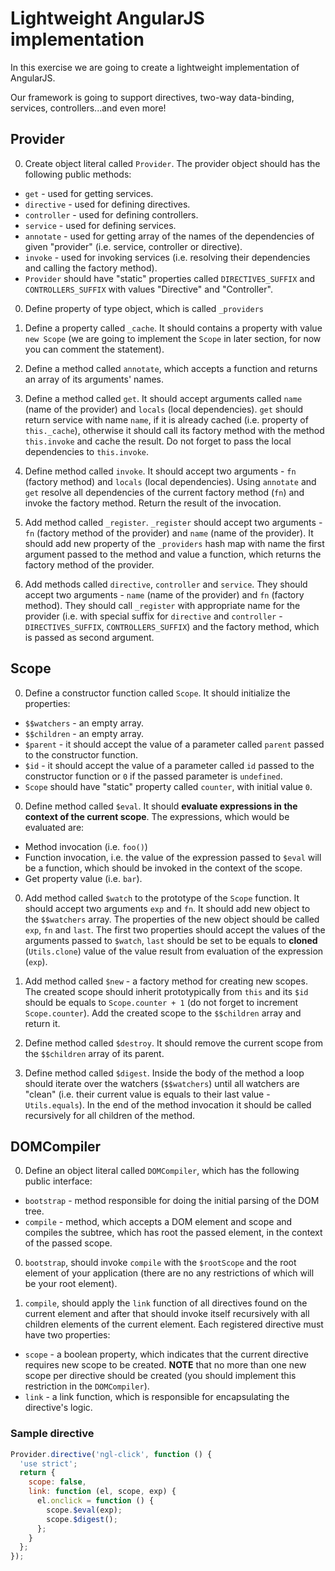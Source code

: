 # Lightweight AngularJS implementation

In this exercise we are going to create a lightweight implementation of AngularJS.

Our framework is going to support directives, two-way data-binding, services, controllers...and even more!

## Provider

0. Create object literal called `Provider`. The provider object should has the following public methods:
  * `get` - used for getting services.
  * `directive` - used for defining directives.
  * `controller` - used for defining controllers.
  * `service` - used for defining services.
  * `annotate` - used for getting array of the names of the dependencies of given "provider" (i.e. service, controller or directive).
  * `invoke` - used for invoking services (i.e. resolving their dependencies and calling the factory method).
  * `Provider` should have "static" properties called `DIRECTIVES_SUFFIX` and `CONTROLLERS_SUFFIX` with values "Directive" and "Controller".

0. Define property of type object, which is called `_providers`

0. Define a property called `_cache`. It should contains a property with value `new Scope` (we are going to implement the `Scope` in later section, for now you can comment the statement).

0. Define a method called `annotate`, which accepts a function and returns an array of its arguments' names.

0. Define a method called `get`. It should accept arguments called `name` (name of the provider) and `locals` (local dependencies). `get` should return service with name `name`, if it is already cached (i.e. property of `this._cache`), otherwise it should call its factory method with the method `this.invoke` and cache the result. Do not forget to pass the local dependencies to `this.invoke`.

0. Define method called `invoke`. It should accept two arguments - `fn` (factory method) and `locals` (local dependencies). Using `annotate` and `get` resolve all dependencies of the current factory method (`fn`) and invoke the factory method. Return the result of the invocation.

0. Add method called `_register`. `_register` should accept two arguments - `fn` (factory method of the provider) and `name` (name of the provider). It should add new property of the `_providers` hash map with name the first argument passed to the method and value a function, which returns the factory method of the provider.

0. Add methods called `directive`, `controller` and `service`. They should accept two arguments - `name` (name of the provider) and `fn` (factory method). They should call `_register` with appropriate name for the provider (i.e. with special suffix for `directive` and `controller` - `DIRECTIVES_SUFFIX`, `CONTROLLERS_SUFFIX`) and the factory method, which is passed as second argument.


## Scope

0. Define a constructor function called `Scope`. It should initialize the properties:
  * `$$watchers` - an empty array.
  * `$$children` - an empty array.
  * `$parent` - it should accept the value of a parameter called `parent` passed to the constructor function.
  * `$id` - it should accept the value of a parameter called `id` passed to the constructor function or `0` if the passed parameter is `undefined`.
  * `Scope` should have "static" property called `counter`, with initial value `0`.
0. Define method called `$eval`. It should **evaluate expressions in the context of the current scope**. The expressions, which would be evaluated are:
  * Method invocation (i.e. `foo()`)
  * Function invocation, i.e. the value of the expression passed to `$eval` will be a function, which should be invoked in the context of the scope.
  * Get property value (i.e. `bar`).

0. Add method called `$watch` to the prototype of the `Scope` function. It should accept two arguments `exp` and `fn`. It should add new object to the `$$watchers` array. The properties of the new object should be called `exp`, `fn` and `last`. The first two properties should accept the values of the arguments passed to `$watch`, `last` should be set to be equals to **cloned** (`Utils.clone`) value of the value result from evaluation of the expression (`exp`).

0. Add method called `$new` - a factory method for creating new scopes. The created scope should inherit prototypically from `this` and its `$id` should be equals to `Scope.counter + 1` (do not forget to increment `Scope.counter`). Add the created scope to the `$$children` array and return it.

0. Define method called `$destroy`. It should remove the current scope from the `$$children` array of its parent.

0. Define method called `$digest`. Inside the body of the method a loop should iterate over the watchers (`$$watchers`) until all watchers are "clean" (i.e. their current value is equals to their last value - `Utils.equals`). In the end of the method invocation it should be called recursively for all children of the method.


## DOMCompiler

0. Define an object literal called `DOMCompiler`, which has the following public interface:
  * `bootstrap` - method responsible for doing the initial parsing of the DOM tree.
  * `compile` - method, which accepts a DOM element and scope and compiles the subtree, which has root the passed element, in the context of the passed scope.

0. `bootstrap`, should invoke `compile` with the `$rootScope` and the root element of your application (there are no any restrictions of which will be your root element).

0. `compile`, should apply the `link` function of all directives found on the current element and after that should invoke itself recursively with all children elements of the current element. Each registered directive must have two properties:
  * `scope` - a boolean property, which indicates that the current directive requires new scope to be created. **NOTE** that no more than one new scope per directive should be created (you should implement this restriction in the `DOMCompiler`).
  * `link` - a link function, which is responsible for encapsulating the directive's logic.

### Sample directive

```JavaScript
Provider.directive('ngl-click', function () {
  'use strict';
  return {
    scope: false,
    link: function (el, scope, exp) {
      el.onclick = function () {
        scope.$eval(exp);
        scope.$digest();
      };
    }
  };
});
```
